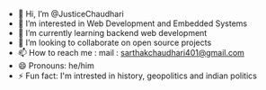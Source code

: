 - 👋 Hi, I’m @JusticeChaudhari
- 👀 I’m interested in Web Development and Embedded Systems
- 🌱 I’m currently learning backend web development
- 💞️ I’m looking to collaborate on open source projects
- 📫 How to reach me : mail : sarthakchaudhari401@gmail.com
- 😄 Pronouns: he/him
- ⚡ Fun fact: I'm intrested in history, geopolitics and indian politics 

<!---
JusticeChaudhari/JusticeChaudhari is a ✨ special ✨ repository because its `README.md` (this file) appears on your GitHub profile.
You can click the Preview link to take a look at your changes.
--->
